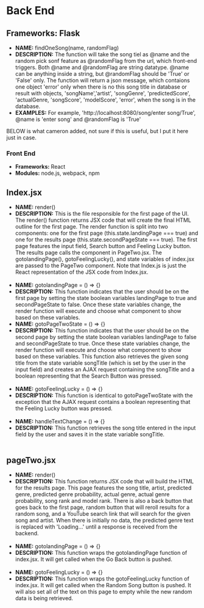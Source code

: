 # Back End

## Frameworks: Flask
+ **NAME:** findOneSong(name, randomFlag)
+ **DESCRIPTION:** The function will take the song tiel as @name and the random pick sonf feature as @randomFlag from the url, which front-end triggers. Both @name and @randomFlag are string datatype. @name can be anything inside a string, but @randomFlag should be 'True' or 'False' only. The function will return a json message, which contaions one object 'error' only when there is no this song title in database or result with objects, 'songName','artist', 'songGenre', 'predictedScore', 'actualGenre, 'songScore', 'modelScore', 'error', when the song is in the database.
+ **EXAMPLES:** For example, 'http://localhost:8080/song/enter song/True', @name is 'enter song' and @randomFlag is 'True'


BELOW is what cameron added, not sure if this is useful, but I put it here just in case. 
### Front End
+ **Frameworks:** React
+ **Modules:** node.js, webpack, npm
## Index.jsx
+ **NAME:** render()
+ **DESCRIPTION:** This is the file responsible for the first page of the UI.  The render() function returns JSX code that will create the final HTML outline for the first page.  The render function is split into two components: one for the first page (this.state.landingPage === true) and one for the results page (this.state.secondPageState === true).  The first page features the input field, Search button and Feeling Lucky button.  The results page calls the <PageTwo/> component in PageTwo.jsx.  The gotolandingPage(), gotoFeelingLucky(), and state variables of index.jsx are passed to the PageTwo component.  Note that Index.js is just the React representation of the JSX code from Index.jsx. <br /> <br />
+ **NAME:** gotolandingPage = () => {}
+ **DESCRIPTION:** This function indicates that the user should be on the first page by setting the state boolean variables landingPage to true and secondPageState to false.  Once these state variables change, the render function will execute and choose what component to show based on these variables.
+ **NAME:** gotoPageTwoState = () => {}
+ **DESCRIPTION:** This function indicates that the user should be on the second page by setting the state boolean variables landingPage to false and secondPageState to true.  Once these state variables change, the render function will execute and choose what component to show based on these variables.  This function also retrieves the given song title from the state variable songTitle (which is set by the user in the input field) and creates an AJAX request containing the songTitle and a boolean representing that the Search Button was pressed.<br /> <br />
+ **NAME:** gotoFeelingLucky = () => {}
+ **DESCRIPTION:** This function is identical to gotoPageTwoState with the exception that the AJAX request contains a boolean representing that the Feeling Lucky button was pressed.<br /> <br />
+ **NAME:** handleTextChange = () => {}
+ **DESCRIPTION:** This function retrieves the song title entered in the input field by the user and saves it in the state variable songTitle.<br /> <br />
## pageTwo.jsx
+ **NAME:** render()
+ **DESCRIPTION:** This function returns JSX code that will build the HTML for the results page.  This page features the song title, artist, predicted genre, predicted genre probability, actual genre, actual genre probability, song rank and model rank.  There is also a back button that goes back to the first page, random button that will reroll results for a random song, and a YouTube search link that will search for the given song and artist.  When there is initially no data, the predicted genre text is replaced with 'Loading...' until a response is received from the backend.<br /> <br /> 
+ **NAME:** gotolandingPage = () => {}
+ **DESCRIPTION:** This function wraps the gotolandingPage function of index.jsx.  It will get called when the Go Back button is pushed.<br /> <br /> 
+ **NAME:** gotoFeelingLucky = () => {}
+ **DESCRIPTION:** This function wraps the gotoFeelingLucky function of index.jsx.  It will get called when the Random Song button is pushed.  It will also set all of the text on this page to empty while the new random data is being retrieved.<br /> <br /> 
